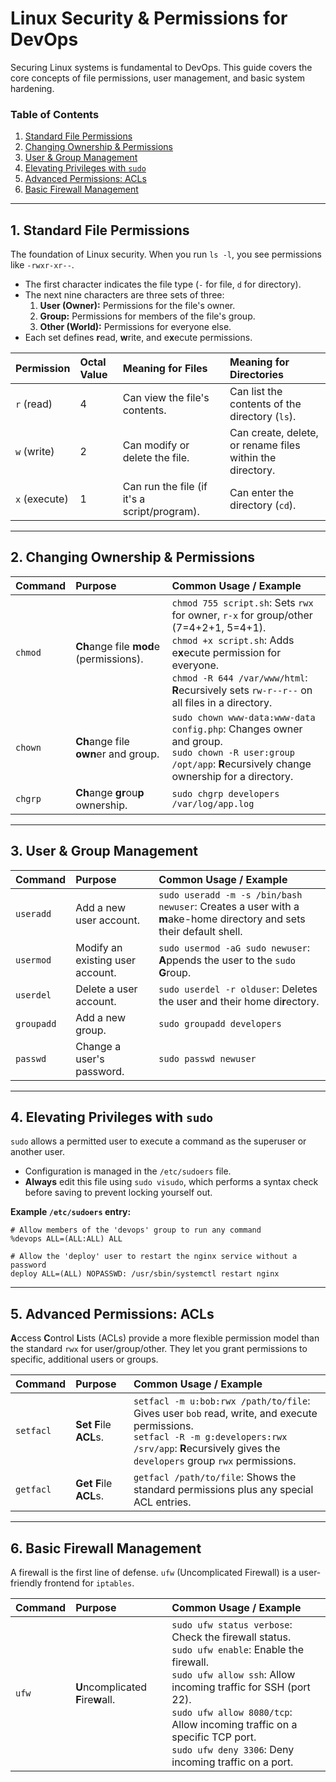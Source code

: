 # Linux Security & Permissions for DevOps

Securing Linux systems is fundamental to DevOps. This guide covers the core concepts of file permissions, user management, and basic system hardening.

### Table of Contents
1.  [Standard File Permissions](#1-standard-file-permissions)
2.  [Changing Ownership & Permissions](#2-changing-ownership--permissions)
3.  [User & Group Management](#3-user--group-management)
4.  [Elevating Privileges with `sudo`](#4-elevating-privileges-with-sudo)
5.  [Advanced Permissions: ACLs](#5-advanced-permissions-acls)
6.  [Basic Firewall Management](#6-basic-firewall-management)

---

## 1. Standard File Permissions

The foundation of Linux security. When you run `ls -l`, you see permissions like `-rwxr-xr--`.

*   The first character indicates the file type (`-` for file, `d` for directory).
*   The next nine characters are three sets of three:
    1.  **User (Owner):** Permissions for the file's owner.
    2.  **Group:** Permissions for members of the file's group.
    3.  **Other (World):** Permissions for everyone else.
*   Each set defines **r**ead, **w**rite, and e**x**ecute permissions.

| Permission | Octal Value | Meaning for Files | Meaning for Directories |
| :--- | :--- | :--- | :--- |
| `r` (read) | 4 | Can view the file's contents. | Can list the contents of the directory (`ls`). |
| `w` (write) | 2 | Can modify or delete the file. | Can create, delete, or rename files within the directory. |
| `x` (execute) | 1 | Can run the file (if it's a script/program). | Can enter the directory (`cd`). |

---

## 2. Changing Ownership & Permissions

| Command | Purpose | Common Usage / Example |
| :--- | :--- | :--- |
| `chmod` | **Ch**ange file **mod**e (permissions). | `chmod 755 script.sh`: Sets `rwx` for owner, `r-x` for group/other (7=4+2+1, 5=4+1). <br> `chmod +x script.sh`: Adds e**x**ecute permission for everyone. <br> `chmod -R 644 /var/www/html`: **R**ecursively sets `rw-r--r--` on all files in a directory. |
| `chown` | **Ch**ange file **own**er and group. | `sudo chown www-data:www-data config.php`: Changes owner and group. <br> `sudo chown -R user:group /opt/app`: **R**ecursively change ownership for a directory. |
| `chgrp` | **Ch**ange **gr**ou**p** ownership. | `sudo chgrp developers /var/log/app.log` |

---

## 3. User & Group Management

| Command | Purpose | Common Usage / Example |
| :--- | :--- | :--- |
| `useradd` | Add a new user account. | `sudo useradd -m -s /bin/bash newuser`: Creates a user with a **m**ake-home directory and sets their default shell. |
| `usermod` | Modify an existing user account. | `sudo usermod -aG sudo newuser`: **A**ppends the user to the `sudo` **G**roup. |
| `userdel` | Delete a user account. | `sudo userdel -r olduser`: Deletes the user and their home di**r**ectory. |
| `groupadd` | Add a new group. | `sudo groupadd developers` |
| `passwd` | Change a user's password. | `sudo passwd newuser` |

---

## 4. Elevating Privileges with `sudo`

`sudo` allows a permitted user to execute a command as the superuser or another user.

*   Configuration is managed in the `/etc/sudoers` file.
*   **Always** edit this file using `sudo visudo`, which performs a syntax check before saving to prevent locking yourself out.

**Example `/etc/sudoers` entry:**
```
# Allow members of the 'devops' group to run any command
%devops ALL=(ALL:ALL) ALL

# Allow the 'deploy' user to restart the nginx service without a password
deploy ALL=(ALL) NOPASSWD: /usr/sbin/systemctl restart nginx
```

---

## 5. Advanced Permissions: ACLs

**A**ccess **C**ontrol **L**ists (ACLs) provide a more flexible permission model than the standard `rwx` for user/group/other. They let you grant permissions to specific, additional users or groups.

| Command | Purpose | Common Usage / Example |
| :--- | :--- | :--- |
| `setfacl` | **Set** **F**ile **ACL**s. | `setfacl -m u:bob:rwx /path/to/file`: Gives user `bob` read, write, and execute permissions. <br> `setfacl -R -m g:developers:rwx /srv/app`: **R**ecursively gives the `developers` group `rwx` permissions. |
| `getfacl` | **Get** **F**ile **ACL**s. | `getfacl /path/to/file`: Shows the standard permissions plus any special ACL entries. |

---

## 6. Basic Firewall Management

A firewall is the first line of defense. `ufw` (Uncomplicated Firewall) is a user-friendly frontend for `iptables`.

| Command | Purpose | Common Usage / Example |
| :--- | :--- | :--- |
| `ufw` | **U**ncomplicated **F**ire**w**all. | `sudo ufw status verbose`: Check the firewall status. <br> `sudo ufw enable`: Enable the firewall. <br> `sudo ufw allow ssh`: Allow incoming traffic for SSH (port 22). <br> `sudo ufw allow 8080/tcp`: Allow incoming traffic on a specific TCP port. <br> `sudo ufw deny 3306`: Deny incoming traffic on a port. |
